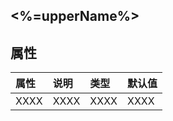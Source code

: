## <%=upperName%>

## 属性
| 属性 | 说明 | 类型 | 默认值 |
| :--- | :--- | :--- | :--- |
| XXXX | XXXX | XXXX | XXXX |
